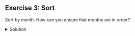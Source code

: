 ## Exercise 3: Sort

Sort by month. How can you ensure that months are in order?

<details>
  <summary>
    Solution
  </summary>
  
  In the <code>mo</code> column, select <code>Sort... > numbers</code> and select <code>smallest first</code>. The months are listed from 1 (for January) through 12 (December).
</details>
  
